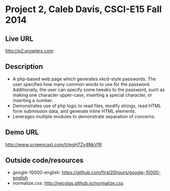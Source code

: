 # Project 2, Caleb Davis, CSCI-E15 Fall 2014

## Live URL
<http://p2.prowlers.com>

## Description
* A php-based web page which generates xkcd-style passwords. The user specifies how many common words to use for the password. Additionally, the user can specify some tweaks to the password, such as making one character upper-case, inserting a special character, or inserting a number.
* Demonstrates use of php logic to read files, modify strings, read HTML form submission data, and generate inline HTML elements. 
* Leverages multiple modules to demonstrate separation of concerns.

## Demo URL
<http://www.screencast.com/t/mgH7Zy4NkVfR>

## Outside code/resources
* google-10000-english: https://github.com/first20hours/google-10000-english
* normalize.css: http://necolas.github.io/normalize.css



